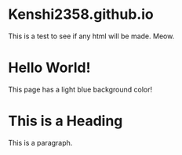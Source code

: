 # Kenshi2358.github.io

This is a test to see if any html will be made. Meow.



<!DOCTYPE html>
<html>
<head>
  
  <style>
  body { background-color: lightlue; }
  </style>
  
  
<title>Page Title</title>
</head>
<body>


<h1>Hello World!</h1>

<p>This page has a light blue background color!</p>


<h1>This is a Heading</h1>
<p>This is a paragraph.</p>

</body>
</html>
